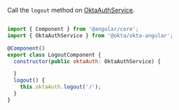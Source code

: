 Call the `logout` method on [OktaAuthService](https://github.com/okta/okta-oidc-js/tree/master/packages/okta-angular#oktaauthlogouturi). 

```javascript

import { Component } from '@angular/core';
import { OktaAuthService } from '@okta/okta-angular';

@Component()
export class LogoutComponent {
  constructor(public oktaAuth: OktaAuthService) {

  }
  logout() {
    this.oktaAuth.logout('/');
  }
}

```
